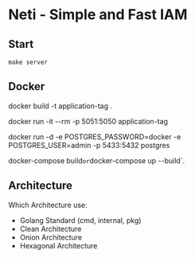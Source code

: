 # Neti - Simple and Fast IAM

## Start

```
make server
```

## Docker 

docker build -t application-tag .

docker run -it --rm -p 5051:5050 application-tag

docker run -d -e POSTGRES_PASSWORD=docker -e POSTGRES_USER=admin -p 5433:5432 postgres

docker-compose build` or `docker-compose up --build`.

## Architecture

Which Architecture use: 
* Golang Standard (cmd, internal, pkg)
* Clean Architecture 
* Onion Architecture
* Hexagonal Architecture



